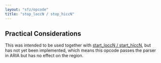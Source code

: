 ```yaml
---
layout: "sfz/opcode"
title: "stop_loccN / stop_hiccN"
---
```

## Practical Considerations

This was intended to be used together with [start_loccN / start_hiccN],
but has not yet been implemented, which means this opcode passes the parser in
ARIA but has no effect on the region.

[start_loccN / start_hiccN]: start_loccN
